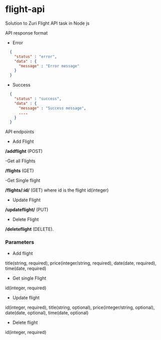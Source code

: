 # flight-api
Solution to Zuri Flight API task in Node js

API response format
- Error
```json
  {
    "status" : "error",
    "data" : {
      "message" : "Error message"
    }
  }
```

- Success
```json
  {
    "status" : "success",
    "data" : {
      "message" : "Success message",
      ....
    }
  }
```

API endpoints
- Add Flight

**/addflight** (POST)

-Get all Flights

**/flights** (GET)

-Get Single flight

**/flights/:id/** (GET) where id is the flight id(integer) 

- Update Flight

**/updateflight/** (PUT)

- Delete Flight 

**/deleteflight** (DELETE).

### Parameters
- Add flight

title(string, required), price(integer/string, required), date(date, required), time(date, required)

- Get single Flight

id(integer, required)

- Update flight

id(integer, required), title(string, optional), price(integer/string, optional), date(date, optional), time(date, optional)

- Delete flight

id(integer, required)

